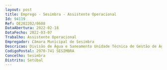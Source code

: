 ```yaml
--- 
layout: post
title: Emprego - Sesimbra - Assistente Operacional
Id: 94119
Ref: OE202202/0608
DataAbertura: 2022-02-18
DataFecho: 2022-03-07
Trabalho: Assistente Operacional
Empregador: Câmara Municipal de Sesimbra
Descricao: Divisão de Água e Saneamento Unidade Técnica de Gestão de Água (abastecimento de água).Atividades no âmbito das funções de Canalizador, nomeadamente execução de redes de distribuição de água e respetivos ramais, assentando tubagens e acessórios necessários e execução de outros trabalhos similares ou complementares aos descritos.
CodigoPostal: 2970-741 SESIMBRA
Concelho: Sesimbra
Distrito: Setúbal
--- 
```

